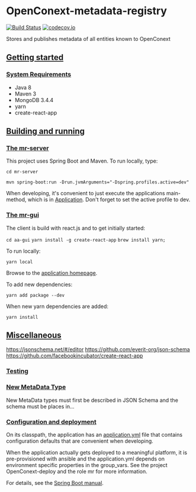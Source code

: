 # OpenConext-metadata-registry
[![Build Status](https://travis-ci.org/OpenConext/OpenConext-metadata-registry.svg)](https://travis-ci.org/OpenConext/OpenConext-metadata-registry)
[![codecov.io](https://codecov.io/github/OpenConext/OpenConext-metadata-registry/coverage.svg)](https://codecov.io/github/OpenConext/OpenConext-metadata-registry)

Stores and publishes metadata of all entities known to OpenConext

## [Getting started](#getting-started)

### [System Requirements](#system-requirements)

- Java 8
- Maven 3
- MongoDB 3.4.4
- yarn
- create-react-app

## [Building and running](#building-and-running)

### [The mr-server](#mr-server)

This project uses Spring Boot and Maven. To run locally, type:

`cd mr-server`

`mvn spring-boot:run -Drun.jvmArguments="-Dspring.profiles.active=dev"`

When developing, it's convenient to just execute the applications main-method, which is in [Application](aa-server/src/main/java/mr/Application.java). Don't forget
to set the active profile to dev.

### [The mr-gui](#mr-gui)

The client is build with react.js and to get initially started:

`cd aa-gui`
`yarn install -g create-react-app` 
`brew install yarn;`

To run locally:

`yarn local`

Browse to the [application homepage](http://localhost:8000/).

To add new dependencies:

`yarn add package --dev`

When new yarn dependencies are added:

`yarn install`

## [Miscellaneous](#miscellaneous)

https://jsonschema.net/#/editor
https://github.com/everit-org/json-schema
https://github.com/facebookincubator/create-react-app

### [Testing](#testing)

### [New MetaData Type](#new-metadata-type)

New MetaData types must first be described in JSON Schema and the schema must be places in...  

### [Configuration and deployment](#configuration-and-deployment)

On its classpath, the application has an [application.yml](mr-server/src/main/resources/application.yml) file that
contains configuration defaults that are convenient when developing.

When the application actually gets deployed to a meaningful platform, it is pre-provisioned with ansible and the application.yml depends on
environment specific properties in the group_vars. See the project OpenConext-deploy and the role mr for more information.

For details, see the [Spring Boot manual](http://docs.spring.io/spring-boot/docs/1.2.1.RELEASE/reference/htmlsingle/).